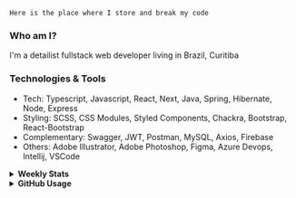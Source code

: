 ```
Here is the place where I store and break my code
```
### Who am I?
I'm a detailist fullstack web developer living in Brazil, Curitiba

### Technologies & Tools
- Tech: Typescript, Javascript, React, Next, Java, Spring, Hibernate, Node, Express
- Styling: SCSS, CSS Modules, Styled Components, Chackra, Bootstrap, React-Bootstrap
- Complementary: Swagger, JWT, Postman, MySQL, Axios, Firebase
- Others: Adobe Illustrator, Adobe Photoshop, Figma, Azure Devops, Intellij, VSCode

<details>
  <summary><b> Weekly Stats</b></summary>
<!--START_SECTION:waka-->

```text
TypeScript   15 hrs 26 mins  ████████████▓░░░░░░░░░░░░   51.06 %
CSS          9 hrs 11 mins   ███████▓░░░░░░░░░░░░░░░░░   30.36 %
JavaScript   4 hrs 36 mins   ███▓░░░░░░░░░░░░░░░░░░░░░   15.24 %
Docker       39 mins         ▓░░░░░░░░░░░░░░░░░░░░░░░░   02.19 %
Other        9 mins          ░░░░░░░░░░░░░░░░░░░░░░░░░   00.53 %
```

<!--END_SECTION:waka-->
</details>

<details>
  <summary><b> GitHub Usage</b></summary>
  
[![Top Langs](https://github-readme-stats.vercel.app/api/top-langs/?username=gxlpes&&langs_count=9&layout=compact)](https://github.com/anuraghazra/github-readme-stats)

</details>
